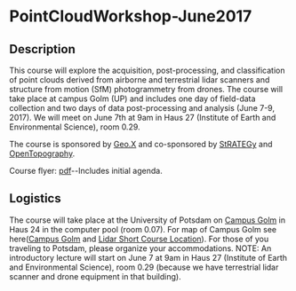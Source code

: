 # PointCloudWorkshop-June2017

## Description
This course will explore the acquisition, post-processing, and classification of point clouds derived from airborne and terrestrial lidar scanners and structure from motion (SfM) photogrammetry from drones. The course will take place at campus Golm (UP) and includes one day of field-data collection and two days of data post-processing and analysis (June 7-9, 2017).
We will meet on June 7th at 9am in Haus 27 (Institute of Earth and Environmental Science), room 0.29.

The course is sponsored by <a href="http://www.geo-x.net/koordinierungsplattform-geox/">Geo.X</a> and co-sponsored by <a href="http://www.irtg-strategy.de">StRATEGy</a> and <a href="http://www.opentopography.org/">OpenTopography</a>.

Course flyer: <a href ="https://drive.google.com/file/d/0B2YW8UjIIMEhSmpEOU1qZUpuZUE/view?usp=sharing">pdf</a>--Includes initial agenda.

## Logistics
The course will take place at the University of Potsdam on <a href="https://www.google.de/maps/place/Karl-Liebknecht-Stra%C3%9Fe+24,+14476+Potsdam/">Campus Golm</a> in Haus 24 in the computer pool (room 0.07). For map of Campus Golm see here(<a href="http://www.uni-potsdam.de/db/zeik-portal/gm/lageplan-up.php?komplex=2">Campus Golm</a> and <a href="http://bit.ly/2rdCkvg">Lidar Short Course Location</a>). For those of you traveling to Potsdam, please organize your accommodations. NOTE: An introductory lecture will start on June 7 at 9am in Haus 27 (Institute of Earth and Environmental Science), room 0.29 (because we have terrestrial lidar scanner and drone equipment in that building).

